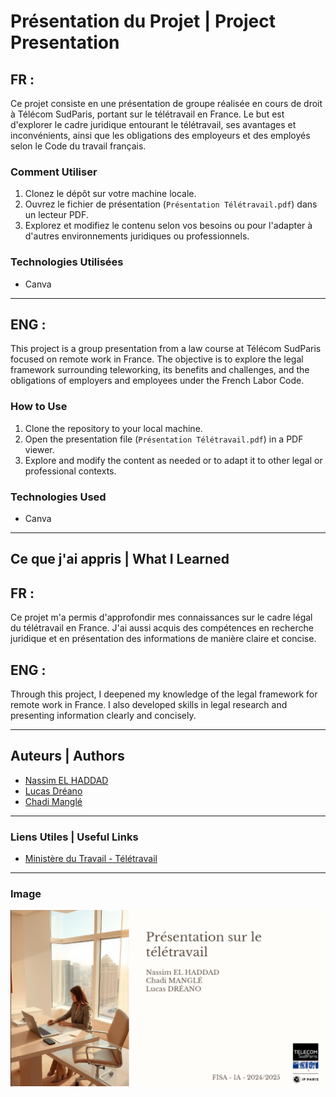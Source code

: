 # Présentation du Projet | Project Presentation

## FR :

Ce projet consiste en une présentation de groupe réalisée en cours de droit à Télécom SudParis, portant sur le télétravail en France. Le but est d'explorer le cadre juridique entourant le télétravail, ses avantages et inconvénients, ainsi que les obligations des employeurs et des employés selon le Code du travail français.

### Comment Utiliser

1. Clonez le dépôt sur votre machine locale.
2. Ouvrez le fichier de présentation (`Présentation Télétravail.pdf`) dans un lecteur PDF.
3. Explorez et modifiez le contenu selon vos besoins ou pour l'adapter à d'autres environnements juridiques ou professionnels.

### Technologies Utilisées

- Canva

---

## ENG :

This project is a group presentation from a law course at Télécom SudParis focused on remote work in France. The objective is to explore the legal framework surrounding teleworking, its benefits and challenges, and the obligations of employers and employees under the French Labor Code.

### How to Use

1. Clone the repository to your local machine.
2. Open the presentation file (`Présentation Télétravail.pdf`) in a PDF viewer.
3. Explore and modify the content as needed or to adapt it to other legal or professional contexts.

### Technologies Used

- Canva

---

## Ce que j'ai appris | What I Learned

## FR :

Ce projet m'a permis d'approfondir mes connaissances sur le cadre légal du télétravail en France. J'ai aussi acquis des compétences en recherche juridique et en présentation des informations de manière claire et concise.

## ENG :

Through this project, I deepened my knowledge of the legal framework for remote work in France. I also developed skills in legal research and presenting information clearly and concisely.

---

## Auteurs | Authors

- [Nassim EL HADDAD](https://www.linkedin.com/in/nassim-elhaddad/)
- [Lucas Dréano](https://www.linkedin.com/in/lucas-dreano-9b3bab259/)
- [Chadi Manglé](https://www.linkedin.com/in/chadi-mangl%C3%A9-362b08265/)

---

### Liens Utiles | Useful Links

- [Ministère du Travail - Télétravail](https://travail-emploi.gouv.fr/)

---

### Image

![Présentation sur le télétravail](coverdroit.png)
